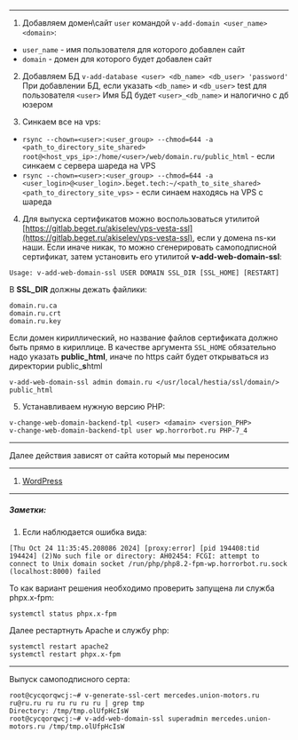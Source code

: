 
---

1. Добавляем домен\сайт `user` командой `v-add-domain <user_name> <domain>`:
- `user_name` - имя пользователя для которого добавлен сайт
- `domain` - домен для которого будет добавлен сайт

2. Добавляем БД `v-add-database <user> <db_name> <db_user> 'password'`
	При добавлении БД, если указать `<db_name>` и `<db_user>` test для пользователя `<user>` Имя БД будет `<user>_<db_name>` и налогично с дб юзером

3. Синкаем все на vps:
- `rsync --chown=<user>:<user_group> --chmod=644 -a <path_to_directory_site_shared> root@<host_vps_ip>:/home/<user>/web/domain.ru/public_html` - если синкаем с сервера шареда на VPS
- `rsync --chown=<user>:<user_group> --chmod=644 -a <user_login>@<user_login>.beget.tech:~/<path_to_site_shared> <path_to_directory_site_vps>` - если синаем находясь на VPS с шареда

4. Для выпуска сертификатов можно воспользоваться утилитой [https://gitlab.beget.ru/akiselev/vps-vesta-ssl](https://gitlab.beget.ru/akiselev/vps-vesta-ssl), если у домена ns-ки наши. Если иначе никак, то можно сгенерировать самоподписной сертификат, затем установить его утилитой **v-add-web-domain-ssl**:
```
Usage: v-add-web-domain-ssl USER DOMAIN SSL_DIR [SSL_HOME] [RESTART]
```
В **SSL_DIR** должны дежать файлики:
```
domain.ru.ca
domain.ru.crt
domain.ru.key
```
Если домен кириллический, но название файлов сертификата должно быть прямо в кириллице. В качестве аргумента `SSL_HOME` обязательно надо указать **public_html**, иначе по https сайт будет открываться из директории public_**s**html
```
v-add-web-domain-ssl admin domain.ru </usr/local/hestia/ssl/domain/> public_html
```

5. Устанавливаем нужную версию PHP:
```
v-change-web-domain-backend-tpl <user> <damain> <version_PHP>
v-change-web-domain-backend-tpl user wp.horrorbot.ru PHP-7_4
```

---

Далее действия зависят от сайта который мы переносим

---

1. [WordPress](obsidian://open?vault=My_notes&file=WordPress%2F%D0%9F%D0%B5%D1%80%D0%B5%D0%BD%D0%BE%D1%81)


---

##### Заметки:

1. Если наблюдается ошибка вида:
```
[Thu Oct 24 11:35:45.208086 2024] [proxy:error] [pid 194408:tid 194424] (2)No such file or directory: AH02454: FCGI: attempt to connect to Unix domain socket /run/php/php8.2-fpm-wp.horrorbot.ru.sock (localhost:8000) failed
```

То как вариант решения необходимо проверить запущена ли служба phpx.x-fpm:
```
systemctl status phpx.x-fpm
```

Далее рестартнуть Apache и службу php:
```
systemctl restart apache2
systemctl restart phpx.x-fpm
```


---

Выпуск самоподписного серта:
```
root@cycqorqwcj:~# v-generate-ssl-cert mercedes.union-motors.ru ru@ru.ru ru ru ru ru ru | grep tmp
Directory: /tmp/tmp.olUfpHcIsW
root@cycqorqwcj:~# v-add-web-domain-ssl superadmin mercedes.union-motors.ru /tmp/tmp.olUfpHcIsW
```